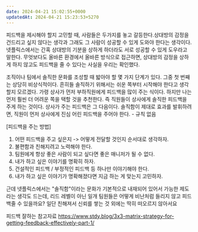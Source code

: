 ```yaml
---
date: 2024-04-21 15:02:55+0000
updatedAt: 2024-04-21 15:23:53+5270
---
```

피드백을 제시해야 할지 고민할 때, 사람들은 두가지를 놓고 갈등한다.상대방의 감정을 건드리고 싶지 않다는 생각과 그래도 그 사람이 성공할 수 있게 도와야 한다는 생각이다. 넷플릭스에서는 간혹 상대방의 기분을 상하게 하더라도 서로 성공할 수 있게 도우라고 말한다. 무엇보다도 올바른 환경에서 올바른 방식으로 접근하면, 상대방의 감정을 상하게 하지 않고도 피드백을 줄 수 있다는 사실을 우리는 확인했다.

조직이나 팀에서 솔직한 문화를 조성할 때 밟아야 할 몇 가지 단계가 있다. 그중 첫 번째는 상당히 비상식적이다. 흔히들 솔직하기 위해서는 쉬운 쪽부터 시작해야 한다고 생각할지 모르겠다. 가령 상사가 먼저 부하직원에게 피드백을 많이 주는 식이다. 하지만 나는 먼저 훨씬 더 어려운 쪽을 택할 것을 추천한다. 즉 직원들이 상사에게 솔직한 피드백을 주게 하는 것이다. 상사가 주는 피드백은 그 다음이다. 솔직함이 제대로 효과를 발휘하려면, 직원이 먼저 상사에게 진심 어린 피드백을 주어야 한다. - 규칙 없음

[피드백을 주는 방법]
1. 어떤 피드백을 주고 싶은지 -> 어떻게 전달할 것인지 순서대로 생각하자.
2. 불편함과 친해지려고 노력해야 한다.
3. 팀원에게 항상 좋은 사람이 되고 싶다면 좋은 매니저가 될 수 없다.
4. 내가 하고 싶은 이야기를 명확히 하자.
5. 건설적인 피드백 / 부정적인 피드백 등 하나만 이야기해야 한다.
6. 내가 하고 싶은 이야기가 명확해졌다면 지금 하는 게 맞는지 고민하자.


근데 넷플릭스에서는 "솔직함"이라는 문화가 기본적으로 내재되어 있어서 가능한 제도라는 생각도 드는데, 리드 레벨이 아닌 일개 팀원들은 어떻게 비난처럼 들리지 않고 피드백줄 수 있을까요? 일단 친해져서 신뢰를 쌓는 것 외에는 딱히 떠오르지 않아서요


피드백 잘하는 참고자료
https://www.stdy.blog/3x3-matrix-strategy-for-getting-feedback-effectively-part-1/